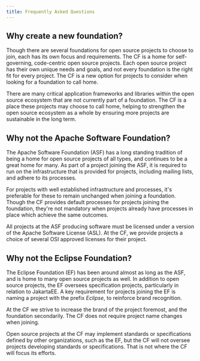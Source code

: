 ```yaml
---
title: Frequently Asked Questions
---
```


## Why create a new foundation?

Though there are several foundations for open source projects to choose to join,
each has its own focus and requirements.
The CF is a home for self-governing, code-centric open source projects.
Each open source project has their own unique needs and goals,
and not every foundation is the right fit for every project.
The CF is a new option for projects to consider when looking for a foundation to call home.

There are many critical application frameworks and libraries within the open source ecosystem that are not currently part of a foundation.
The CF is a place these projects may choose to call home,
helping to strengthen the open source ecosystem as a whole by ensuring more projects are sustainable in the long term.

## Why not the Apache Software Foundation?

The Apache Software Foundation (ASF) has a long standing tradition of being a home for open source projects of all types,
and continues to be a great home for many.
As part of a project joining the ASF, it is required to run on the infrastructure that is provided for projects, including mailing lists,
and adhere to its processes.

For projects with well established infrastructure and processes, it's preferable for these to remain unchanged when joining a foundation.
Though the CF provides default processes for projects joining the foundation,
they're not mandatory when projects already have processes in place which achieve the same outcomes.

All projects at the ASF producing software must be licensed under a version of the Apache Software License (ASL).
At the CF, we provide projects a choice of several OSI approved licenses for their project.

## Why not the Eclipse Foundation?

The Eclipse Foundation (EF) has been around almost as long as the ASF, and is home to many open source projects as well.
In addition to open source projects, the EF oversees specification projects, particularly in relation to JakartaEE.
A key requirement for projects joining the EF is naming a project with the prefix _Eclipse_,
to reinforce brand recognition.

At the CF we strive to increase the brand of the project foremost, and the foundation secondarily.
The CF does not require project name changes when joining.

Open source projects at the CF may implement standards or specifications defined by other organizations,
such as the EF, but the CF will not oversee projects developing standards or specifications.
That is not where the CF will focus its efforts.
